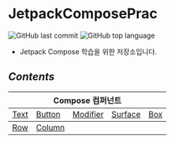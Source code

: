 # JetpackComposePrac

![GitHub last commit](https://img.shields.io/github/last-commit/ichanguk/Jetpack-Compose-Prac?style=flat-square) ![GitHub top language](https://img.shields.io/github/languages/top/ichanguk/Jetpack-Compose-Prac?color=orange&logo=java&style=flat-square)


- Jetpack Compose 학습을 위한 저장소입니다.

## *Contents*

<table>
  <thead>
    <tr>
      <th colspan="5"; style="text-align:center">Compose 컴퍼넌트</th>
    </tr>
  </thead>
  <tbody>
    <tr>
        <td><a href="https://github.com/ichanguk/Jetpack-Compose-Prac/blob/master/app/src/main/java/com/example/jetpackcomposeprac/TextActivity.kt">Text</a></td>
        <td><a href="https://github.com/ichanguk/Jetpack-Compose-Prac/blob/master/app/src/main/java/com/example/jetpackcomposeprac/ButtonActivity.kt">Button</a></td>
        <td><a href="https://github.com/ichanguk/Jetpack-Compose-Prac/blob/master/app/src/main/java/com/example/jetpackcomposeprac/ModifierActivity.kt">Modifier</a></td>
        <td><a href="https://github.com/ichanguk/Jetpack-Compose-Prac/blob/master/app/src/main/java/com/example/jetpackcomposeprac/SurfaceActivity.kt">Surface</a> </td>
        <td><a href="https://github.com/ichanguk/Jetpack-Compose-Prac/blob/master/app/src/main/java/com/example/jetpackcomposeprac/BoxActivity.kt">Box</a></td>
    </tr>
  </tbody>
  <tbody>
    <tr>
        <td><a href="https://github.com/ichanguk/Jetpack-Compose-Prac/blob/master/app/src/main/java/com/example/jetpackcomposeprac/RowActivity.kt">Row</a> </td>
        <td><a href="https://github.com/ichanguk/Jetpack-Compose-Prac/blob/master/app/src/main/java/com/example/jetpackcomposeprac/ColumnActivity.kt">Column</a></td>
        <td></td>
        <td></td>
        <td></td>
    </tr>
  </tbody>
</table>